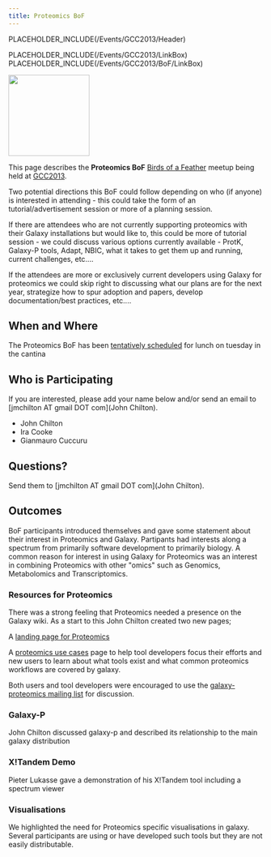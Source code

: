 ```yaml
---
title: Proteomics BoF
---
```

PLACEHOLDER_INCLUDE(/Events/GCC2013/Header)



PLACEHOLDER_INCLUDE(/Events/GCC2013/LinkBox)
PLACEHOLDER_INCLUDE(/Events/GCC2013/BoF/LinkBox)

<div class='left'><a href='/Events/GCC2013/BoF'><img src='/Images/Logos/GCC2013BoFLogo.png' alt='' width="160" /></a></div>

This page describes the **Proteomics BoF** [Birds of a Feather](/Events/GCC2013/BoF) meetup being held at [GCC2013](/Events/GCC2013).

Two potential directions this BoF could follow depending on who (if anyone) is interested in attending - this could take the form of an tutorial/advertisement session or more of a planning session.

If there are attendees who are not currently supporting proteomics with their Galaxy installations but would like to, this could be more of tutorial session - we could discuss various options currently available - ProtK, Galaxy-P tools, Adapt, NBIC, what it takes to get them up and running, current challenges, etc....

If the attendees are more or exclusively current developers using Galaxy for proteomics we could skip right to discussing what our plans are for the next year, strategize how to spur adoption and papers, develop documentation/best practices, etc.... 

## When and Where

The Proteomics BoF has been  [tentatively scheduled](/Events/GCC2013/BoF#bof-schedule) for lunch on tuesday in the cantina

## Who is Participating

If you are interested, please add your name below and/or send an email to [jmchilton AT gmail DOT com](John Chilton).

* John Chilton
* Ira Cooke
* Gianmauro Cuccuru


## Questions?

Send them to [jmchilton AT gmail DOT com](John Chilton).

## Outcomes

BoF participants introduced themselves and gave some statement about their interest in Proteomics and Galaxy.  Partipants had interests along a spectrum from primarily software development to primarily biology. A common reason for interest in using Galaxy for Proteomics was an interest in combining Proteomics with other "omics" such as Genomics, Metabolomics and Transcriptomics.  

### Resources for Proteomics
There was a strong feeling that Proteomics needed a presence on the Galaxy wiki. As a start to this John Chilton created two new pages;
	
A [landing page for Proteomics](/Proteomics)
 
A [ proteomics use cases](/Proteomics/UseCases) page to help tool developers focus their efforts and new users to learn about what tools exist and what common proteomics workflows are covered by galaxy.

Both users and tool developers were encouraged to use the [galaxy-proteomics mailing list](http://proteomics.list.galaxyproject.org/) for discussion.

### Galaxy-P
John Chilton discussed galaxy-p and described its relationship to the main galaxy distribution

### X!Tandem Demo
Pieter Lukasse gave a demonstration of his X!Tandem tool including a spectrum viewer

### Visualisations
We highlighted the need for Proteomics specific visualisations in galaxy. Several participants are using or have developed such tools but they are not easily distributable.
